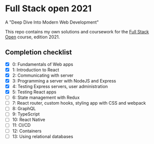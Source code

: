 # Full Stack open 2021

A "Deep Dive Into Modern Web Development"

This repo contains my own solutions and coursework for the
[Full Stack Open](https://fullstackopen.com/en/) course, edition 2021.

## Completion checklist

- [x] 0: Fundamentals of Web apps
- [x] 1: Introduction to React
- [x] 2: Communicating with server
- [x] 3: Programming a server with NodeJS and Express
- [x] 4: Testing Express servers, user administration
- [x] 5: Testing React apps
- [ ] 6: State management with Redux
- [ ] 7: React router, custom hooks, styling app with CSS and webpack
- [ ] 8: GraphQL
- [ ] 9: TypeScript
- [ ] 10: React Native
- [ ] 11: CI/CD
- [ ] 12: Containers
- [ ] 13: Using relational databases

